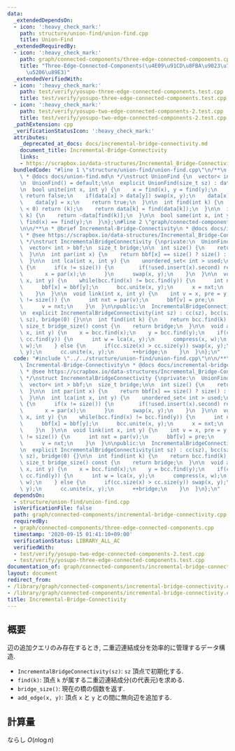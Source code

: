 ```yaml
---
data:
  _extendedDependsOn:
  - icon: ':heavy_check_mark:'
    path: structure/union-find/union-find.cpp
    title: Union-Find
  _extendedRequiredBy:
  - icon: ':heavy_check_mark:'
    path: graph/connected-components/three-edge-connected-components.cpp
    title: "Three-Edge-Connected-Components(\u4E09\u91CD\u8FBA\u9023\u7D50\u6210\u5206\
      \u5206\u89E3)"
  _extendedVerifiedWith:
  - icon: ':heavy_check_mark:'
    path: test/verify/yosupo-three-edge-connected-components.test.cpp
    title: test/verify/yosupo-three-edge-connected-components.test.cpp
  - icon: ':heavy_check_mark:'
    path: test/verify/yosupo-two-edge-connected-components-2.test.cpp
    title: test/verify/yosupo-two-edge-connected-components-2.test.cpp
  _pathExtension: cpp
  _verificationStatusIcon: ':heavy_check_mark:'
  attributes:
    _deprecated_at_docs: docs/incremental-bridge-connectivity.md
    document_title: Incremental-Bridge-Connectivity
    links:
    - https://scrapbox.io/data-structures/Incremental_Bridge-Connectivity
  bundledCode: "#line 1 \"structure/union-find/union-find.cpp\"\n/**\n * @brief Union-Find\n\
    \ * @docs docs/union-find.md\n */\nstruct UnionFind {\n  vector< int > data;\n\
    \n  UnionFind() = default;\n\n  explicit UnionFind(size_t sz) : data(sz, -1) {}\n\
    \n  bool unite(int x, int y) {\n    x = find(x), y = find(y);\n    if(x == y)\
    \ return false;\n    if(data[x] > data[y]) swap(x, y);\n    data[x] += data[y];\n\
    \    data[y] = x;\n    return true;\n  }\n\n  int find(int k) {\n    if(data[k]\
    \ < 0) return (k);\n    return data[k] = find(data[k]);\n  }\n\n  int size(int\
    \ k) {\n    return -data[find(k)];\n  }\n\n  bool same(int x, int y) {\n    return\
    \ find(x) == find(y);\n  }\n};\n#line 2 \"graph/connected-components/incremental-bridge-connectivity.cpp\"\
    \n\n/**\n * @brief Incremental-Bridge-Connectivity\n * @docs docs/incremental-bridge-connectivity.md\n\
    \ * @see https://scrapbox.io/data-structures/Incremental_Bridge-Connectivity\n\
    \ */\nstruct IncrementalBridgeConnectivity {\nprivate:\n  UnionFind cc, bcc;\n\
    \  vector< int > bbf;\n  size_t bridge;\n\n  int size() {\n    return bbf.size();\n\
    \  }\n\n  int par(int x) {\n    return bbf[x] == size() ? size() : bcc.find(bbf[x]);\n\
    \  }\n\n  int lca(int x, int y) {\n    unordered_set< int > used;\n    for(;;)\
    \ {\n      if(x != size()) {\n        if(!used.insert(x).second) return x;\n \
    \       x = par(x);\n      }\n      swap(x, y);\n    }\n  }\n\n  void compress(int\
    \ x, int y) {\n    while(bcc.find(x) != bcc.find(y)) {\n      int nxt = par(x);\n\
    \      bbf[x] = bbf[y];\n      bcc.unite(x, y);\n      x = nxt;\n      --bridge;\n\
    \    }\n  }\n\n  void link(int x, int y) {\n    int v = x, pre = y;\n    while(v\
    \ != size()) {\n      int nxt = par(v);\n      bbf[v] = pre;\n      pre = v;\n\
    \      v = nxt;\n    }\n  }\n\npublic:\n  IncrementalBridgeConnectivity() = default;\n\
    \n  explicit IncrementalBridgeConnectivity(int sz) : cc(sz), bcc(sz), bbf(sz,\
    \ sz), bridge(0) {}\n\n  int find(int k) {\n    return bcc.find(k);\n  }\n\n \
    \ size_t bridge_size() const {\n    return bridge;\n  }\n\n  void add_edge(int\
    \ x, int y) {\n    x = bcc.find(x);\n    y = bcc.find(y);\n    if(cc.find(x) ==\
    \ cc.find(y)) {\n      int w = lca(x, y);\n      compress(x, w);\n      compress(y,\
    \ w);\n    } else {\n      if(cc.size(x) > cc.size(y)) swap(x, y);\n      link(x,\
    \ y);\n      cc.unite(x, y);\n      ++bridge;\n    }\n  }\n};\n"
  code: "#include \"../../structure/union-find/union-find.cpp\"\n\n/**\n * @brief\
    \ Incremental-Bridge-Connectivity\n * @docs docs/incremental-bridge-connectivity.md\n\
    \ * @see https://scrapbox.io/data-structures/Incremental_Bridge-Connectivity\n\
    \ */\nstruct IncrementalBridgeConnectivity {\nprivate:\n  UnionFind cc, bcc;\n\
    \  vector< int > bbf;\n  size_t bridge;\n\n  int size() {\n    return bbf.size();\n\
    \  }\n\n  int par(int x) {\n    return bbf[x] == size() ? size() : bcc.find(bbf[x]);\n\
    \  }\n\n  int lca(int x, int y) {\n    unordered_set< int > used;\n    for(;;)\
    \ {\n      if(x != size()) {\n        if(!used.insert(x).second) return x;\n \
    \       x = par(x);\n      }\n      swap(x, y);\n    }\n  }\n\n  void compress(int\
    \ x, int y) {\n    while(bcc.find(x) != bcc.find(y)) {\n      int nxt = par(x);\n\
    \      bbf[x] = bbf[y];\n      bcc.unite(x, y);\n      x = nxt;\n      --bridge;\n\
    \    }\n  }\n\n  void link(int x, int y) {\n    int v = x, pre = y;\n    while(v\
    \ != size()) {\n      int nxt = par(v);\n      bbf[v] = pre;\n      pre = v;\n\
    \      v = nxt;\n    }\n  }\n\npublic:\n  IncrementalBridgeConnectivity() = default;\n\
    \n  explicit IncrementalBridgeConnectivity(int sz) : cc(sz), bcc(sz), bbf(sz,\
    \ sz), bridge(0) {}\n\n  int find(int k) {\n    return bcc.find(k);\n  }\n\n \
    \ size_t bridge_size() const {\n    return bridge;\n  }\n\n  void add_edge(int\
    \ x, int y) {\n    x = bcc.find(x);\n    y = bcc.find(y);\n    if(cc.find(x) ==\
    \ cc.find(y)) {\n      int w = lca(x, y);\n      compress(x, w);\n      compress(y,\
    \ w);\n    } else {\n      if(cc.size(x) > cc.size(y)) swap(x, y);\n      link(x,\
    \ y);\n      cc.unite(x, y);\n      ++bridge;\n    }\n  }\n};\n"
  dependsOn:
  - structure/union-find/union-find.cpp
  isVerificationFile: false
  path: graph/connected-components/incremental-bridge-connectivity.cpp
  requiredBy:
  - graph/connected-components/three-edge-connected-components.cpp
  timestamp: '2020-09-15 01:41:10+09:00'
  verificationStatus: LIBRARY_ALL_AC
  verifiedWith:
  - test/verify/yosupo-two-edge-connected-components-2.test.cpp
  - test/verify/yosupo-three-edge-connected-components.test.cpp
documentation_of: graph/connected-components/incremental-bridge-connectivity.cpp
layout: document
redirect_from:
- /library/graph/connected-components/incremental-bridge-connectivity.cpp
- /library/graph/connected-components/incremental-bridge-connectivity.cpp.html
title: Incremental-Bridge-Connectivity
---
```

## 概要

辺の追加クエリのみ存在するとき, 二重辺連結成分を効率的に管理するデータ構造.

* `IncrementalBridgeConnectivity(sz)`: `sz` 頂点で初期化する.
* `find(k)`: 頂点 `k` が属する二重辺連結成分(の代表元)を求める.
* `bridge_size()`: 現在の橋の個数を返す.
* `add_edge(x, y)`: 頂点 `x` と `y` との間に無向辺を追加する.

## 計算量

ならし $O(n \log n)$
